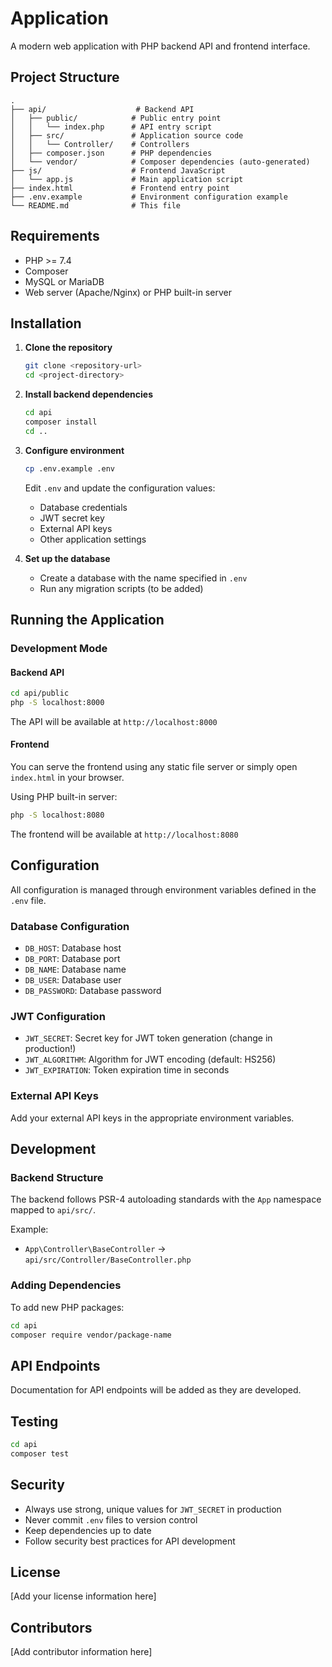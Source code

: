 # Application

A modern web application with PHP backend API and frontend interface.

## Project Structure

```
.
├── api/                    # Backend API
│   ├── public/            # Public entry point
│   │   └── index.php      # API entry script
│   ├── src/               # Application source code
│   │   └── Controller/    # Controllers
│   ├── composer.json      # PHP dependencies
│   └── vendor/            # Composer dependencies (auto-generated)
├── js/                    # Frontend JavaScript
│   └── app.js             # Main application script
├── index.html             # Frontend entry point
├── .env.example           # Environment configuration example
└── README.md              # This file
```

## Requirements

- PHP >= 7.4
- Composer
- MySQL or MariaDB
- Web server (Apache/Nginx) or PHP built-in server

## Installation

1. **Clone the repository**
   ```bash
   git clone <repository-url>
   cd <project-directory>
   ```

2. **Install backend dependencies**
   ```bash
   cd api
   composer install
   cd ..
   ```

3. **Configure environment**
   ```bash
   cp .env.example .env
   ```
   
   Edit `.env` and update the configuration values:
   - Database credentials
   - JWT secret key
   - External API keys
   - Other application settings

4. **Set up the database**
   - Create a database with the name specified in `.env`
   - Run any migration scripts (to be added)

## Running the Application

### Development Mode

#### Backend API
```bash
cd api/public
php -S localhost:8000
```

The API will be available at `http://localhost:8000`

#### Frontend
You can serve the frontend using any static file server or simply open `index.html` in your browser.

Using PHP built-in server:
```bash
php -S localhost:8080
```

The frontend will be available at `http://localhost:8080`

## Configuration

All configuration is managed through environment variables defined in the `.env` file.

### Database Configuration
- `DB_HOST`: Database host
- `DB_PORT`: Database port
- `DB_NAME`: Database name
- `DB_USER`: Database user
- `DB_PASSWORD`: Database password

### JWT Configuration
- `JWT_SECRET`: Secret key for JWT token generation (change in production!)
- `JWT_ALGORITHM`: Algorithm for JWT encoding (default: HS256)
- `JWT_EXPIRATION`: Token expiration time in seconds

### External API Keys
Add your external API keys in the appropriate environment variables.

## Development

### Backend Structure

The backend follows PSR-4 autoloading standards with the `App` namespace mapped to `api/src/`.

Example:
- `App\Controller\BaseController` → `api/src/Controller/BaseController.php`

### Adding Dependencies

To add new PHP packages:
```bash
cd api
composer require vendor/package-name
```

## API Endpoints

Documentation for API endpoints will be added as they are developed.

## Testing

```bash
cd api
composer test
```

## Security

- Always use strong, unique values for `JWT_SECRET` in production
- Never commit `.env` files to version control
- Keep dependencies up to date
- Follow security best practices for API development

## License

[Add your license information here]

## Contributors

[Add contributor information here]
